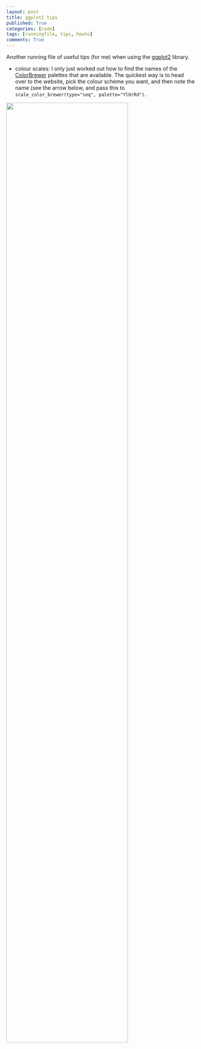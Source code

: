 ```yaml
---
layout: post
title: ggplot2 tips
published: True
categories: [code]
tags: [runningfile, tips, howto]
comments: True
---
```


Another running file of useful tips (for me) when using the [ggplot2](http://ggplot2.org/) library.

- colour scales: I only just worked out how to find the names of the [ColorBrewer](http://colorbrewer2.org/#) palettes that are available. The quickest way is to head over to the website, pick the colour scheme you want, and then note the name (see the arrow below, and pass this to `scale_color_brewer(type="seq", palette="YlOrRd")`.

<img src = {{site.url}}/assets/media/141201_ColorBrewer__Color_Advice_for_Maps.png style="width: 80%"/>

